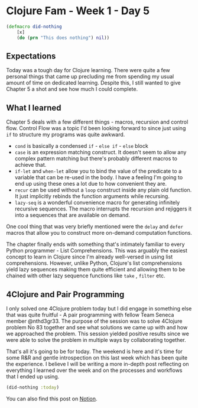 # Clojure Fam - Week 1 - Day 5

```clojure
(defmacro did-nothing
	[x]
	(do (prn "This does nothing") nil))
```

## Expectations

Today was a tough day for Clojure learning. There were quite a few personal things that came up precluding me from spending my usual amount of time on dedicated learning. Despite this, I still wanted to give Chapter 5 a shot and see how much I could complete.

## What I learned

Chapter 5 deals with a few different things - macros, recursion and control flow. Control Flow was a topic I'd been looking forward to since just using `if` to structure my programs was quite awkward.

- `cond` is basically a condensed `if` - `else if` - `else` block
- `case` is an expression matching construct. It doesn't seem to allow any complex pattern matching but there's probably different macros to achieve that.
- `if-let` and `when-let` allow you to bind the value of the predicate to a variable that can be re-used in the body. I have a feeling I'm going to end up using these ones a lot due to how convenient they are.
- `recur` can be used without a `loop` construct inside any plain old function. It just implicitly rebinds the function arguments while recursing.
- `lazy-seq`  is a wonderful convenience macro for generating infinitely recursive sequences. The macro interrupts the recursion and rejiggers it into a sequences that are available on demand.

One cool thing that was very briefly mentioned were the `delay` and `defer` macros that allow you to construct more on-demand computation functions.

The chapter finally ends with something that's intimately familiar to every Python programmer - List Comprehensions. This was arguably the easiest concept to learn in Clojure since I'm already well-versed in using list comprehensions. However, unlike Python, Clojure's list comprehensions yield lazy sequences making them quite efficient and allowing them to be chained with other lazy sequence functions like `take` , `filter`  etc.

## 4Clojure and Pair Programming

I only solved one 4Clojure problem today but I did engage in something else that was quite fruitful - A pair programming with fellow Team Seneca member @nthd3gr33. The purpose of the session was to solve 4Clojure problem No 83 together and see what solutions we came up with and how we approached the problem. This session yielded positive results since we were able to solve the problem in multiple ways by collaborating together.

That's all it's going to be for today. The weekend is here and it's time for some R&R and gentle introspection on this last week which has been quite the experience. I believe I will be writing a more in-depth post reflecting on everything I learned over the week and on the processes and workflows that I ended up using.

```clojure
(did-nothing :today)
```

You can also find this post on [Notion](https://www.notion.so/itsrainingmani/Clojure-Fam-Week-1-Day-5-b6d9202aadc740ea828ede4ebaeee3c5).